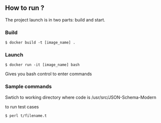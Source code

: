 ## How to run ?

The project launch is in two parts: build and start.

### Build

```
$ docker build -t [image_name] . 
```

### Launch

```
$ docker run -it [image_name] bash
```

Gives you bash control to enter commands

### Sample commands

Swtich to working directory where code is /usr/src/JSON-Schema-Modern

to run test cases

```
$ perl t/filename.t
```

